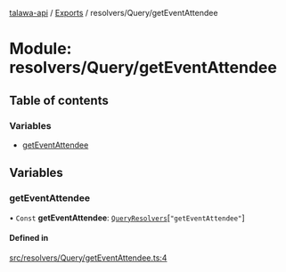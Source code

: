 [talawa-api](../README.md) / [Exports](../modules.md) / resolvers/Query/getEventAttendee

# Module: resolvers/Query/getEventAttendee

## Table of contents

### Variables

- [getEventAttendee](resolvers_Query_getEventAttendee.md#geteventattendee)

## Variables

### getEventAttendee

• `Const` **getEventAttendee**: [`QueryResolvers`](types_generatedGraphQLTypes.md#queryresolvers)[``"getEventAttendee"``]

#### Defined in

[src/resolvers/Query/getEventAttendee.ts:4](https://github.com/PalisadoesFoundation/talawa-api/blob/9fa6a1c/src/resolvers/Query/getEventAttendee.ts#L4)
